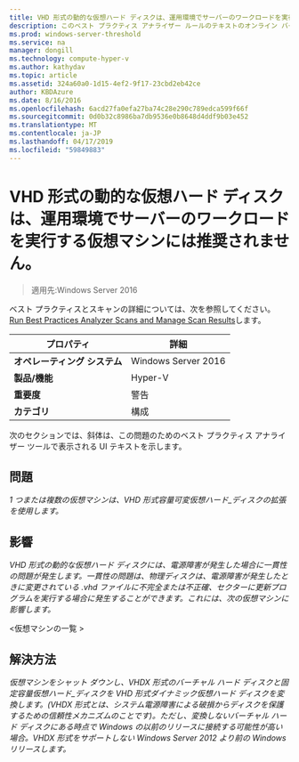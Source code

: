 ```yaml
---
title: VHD 形式の動的な仮想ハード ディスクは、運用環境でサーバーのワークロードを実行する仮想マシンには推奨されません。
description: このベスト プラクティス アナライザー ルールのテキストのオンライン バージョン。
ms.prod: windows-server-threshold
ms.service: na
manager: dongill
ms.technology: compute-hyper-v
ms.author: kathydav
ms.topic: article
ms.assetid: 324a60a0-1d15-4ef2-9f17-23cbd2eb42ce
author: KBDAzure
ms.date: 8/16/2016
ms.openlocfilehash: 6acd27fa0efa27ba74c28e290c789edca599f66f
ms.sourcegitcommit: 0d0b32c8986ba7db9536e0b8648d4ddf9b03e452
ms.translationtype: MT
ms.contentlocale: ja-JP
ms.lasthandoff: 04/17/2019
ms.locfileid: "59849883"
---
```

# <a name="vhd-format-dynamic-virtual-hard-disks-are-not-recommended-for-virtual-machines-that-run-server-workloads-in-a-production-environment"></a>VHD 形式の動的な仮想ハード ディスクは、運用環境でサーバーのワークロードを実行する仮想マシンには推奨されません。

>適用先:Windows Server 2016

ベスト プラクティスとスキャンの詳細については、次を参照してください。 [Run Best Practices Analyzer Scans and Manage Scan Results](https://go.microsoft.com/fwlink/p/?LinkID=223177)します。  
  
|プロパティ|詳細|  
|-|-|  
|**オペレーティング システム**|Windows Server 2016|  
|**製品/機能**|Hyper-V|  
|**重要度**|警告|  
|**カテゴリ**|構成|  
  
次のセクションでは、斜体は、この問題のためのベスト プラクティス アナライザー ツールで表示される UI テキストを示します。
  
## <a name="issue"></a>**問題**  
*1 つまたは複数の仮想マシンは、VHD 形式容量可変仮想ハード_ディスクの拡張を使用します。*  
  
## <a name="impact"></a>**影響**  
*VHD 形式の動的な仮想ハード ディスクには、電源障害が発生した場合に一貫性の問題が発生します。一貫性の問題は、物理ディスクは、電源障害が発生したときに変更されている .vhd ファイルに不完全または不正確、セクターに更新プログラムを実行する場合に発生することができます。これには、次の仮想マシンに影響します。*  
  
\<仮想マシンの一覧 >  
  
## <a name="resolution"></a>**解決方法**  
*仮想マシンをシャット ダウンし、VHDX 形式のバーチャル ハード ディスクと固定容量仮想ハード_ディスクを VHD 形式ダイナミック仮想ハード ディスクを変換します。(VHDX 形式とは、システム電源障害による破損からディスクを保護するための信頼性メカニズムのことです)。ただし、変換しないバーチャル ハード ディスクにある時点で Windows の以前のリリースに接続する可能性が高い場合。VHDX 形式をサポートしない Windows Server 2012 より前の Windows リリースします。*  
  


